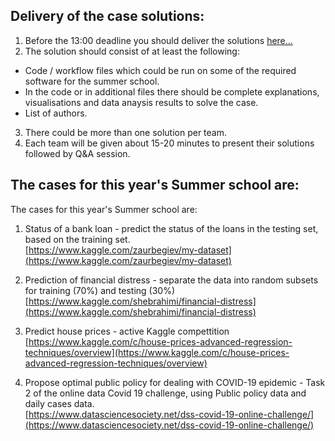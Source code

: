 ## Delivery of the case solutions:

1. Before the 13:00 deadline you should deliver the solutions [here...](http://bit.ly/predavane)
2. The solution should consist of at least the following:
* Code / workflow files which could be run on some of the required software for the summer school.
* In the code or in additional files there should be complete explanations, visualisations and data anaysis results to solve the case.
* List of authors.
3. There could be more than one solution per team.
4. Each team will be given about 15-20 minutes to present their solutions followed by Q&A session.

## The cases for this year's Summer school are:

The cases for this year's Summer school are:  

1. Status of a bank loan - predict the status of the loans in the testing set, based on the training set.  
[https://www.kaggle.com/zaurbegiev/my-dataset](https://www.kaggle.com/zaurbegiev/my-dataset)  

<!--[Team solutions here...](https://github.com/Marchev-Science/Summer-school-on-research-methods-2020/tree/master/case1),  [video](https://www.youtube.com/playlist?list=PLX9ryRl9v7BBAc8p5MengERUKWq-rr_J7)-->    

2. Prediction of financial distress - separate the data into random subsets for training (70%) and testing (30%)  
[https://www.kaggle.com/shebrahimi/financial-distress](https://www.kaggle.com/shebrahimi/financial-distress)  

<!--[Team solutions here...](https://github.com/Marchev-Science/Summer-school-on-research-methods-2020/tree/master/case2),  [video](https://www.youtube.com/playlist?list=PLX9ryRl9v7BBAc8p5MengERUKWq-rr_J7)-->      

3. Predict house prices - active Kaggle compettition  
[https://www.kaggle.com/c/house-prices-advanced-regression-techniques/overview](https://www.kaggle.com/c/house-prices-advanced-regression-techniques/overview)  

<!--[Team solutions here...](https://github.com/Marchev-Science/Summer-school-on-research-methods-2020/tree/master/case3),  [video](https://www.youtube.com/playlist?list=PLX9ryRl9v7BBAc8p5MengERUKWq-rr_J7)-->      

4. Propose optimal public policy for dealing with COVID-19 epidemic - Task 2 of the online data Covid 19 challenge, using Public policy data and daily cases data.    
[https://www.datasciencesociety.net/dss-covid-19-online-challenge/](https://www.datasciencesociety.net/dss-covid-19-online-challenge/)  

<!--[Team solutions here...](https://github.com/Marchev-Science/Summer-school-on-research-methods-2020/tree/master/case4),  [video](https://www.youtube.com/playlist?list=PLX9ryRl9v7BBAc8p5MengERUKWq-rr_J7)-->      
